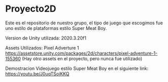 # Proyecto2D
 Este es el repositorio de nuestro grupo, el tipo de juego que escogimos fue uno estilo de plataformas estilo Super Meat Boy.
 
 Version de Unity utilizada:
 2020.3.20f1
 
 Assets Utilizados:
 Pixel Adverture 1
 https://assetstore.unity.com/packages/2d/characters/pixel-adventure-1-155360
 (Hay otro assets en el proyecto, pero nunca fue utilizado)

Demostracion Videojuego estilo Super Meat Boy en el siguiente link:
https://youtu.be/J0uqTSoiKKQ
